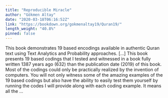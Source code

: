 ```yaml
---
title: "Reproducible Miracle"
author: "Gökmen Altay"
date: "2020-03-18T06:16:52Z"
link: "https://bookdown.org/gokmenaltay19/Quran19/"
length_weight: "40.8%"
pinned: false
---
```


This book demonstrates 19 based encodings available in authentic Quran text using Text Analytics and Probability approaches. [...] This book presents 19 based codings that I tested and witnessed in a book fully written 1387 years ago (632) than the publication date (2019) of this book. Most of the codings could only be practically realized by the invention of computers. You will not only witness some of the amazing examples of the 19 based codings but also have the ability to easily test them yourself by running the codes I will provide along with each coding example. It means all the ...

